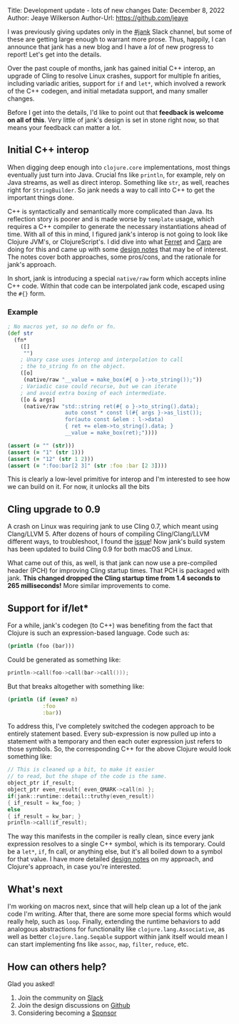 Title: Development update - lots of new changes
Date: December 8, 2022
Author: Jeaye Wilkerson
Author-Url: https://github.com/jeaye


I was previously giving updates only in the
[#jank](https://clojurians.slack.com/archives/C03SRH97FDK) Slack channel, but
some of these are getting large enough to warrant more prose. Thus, happily, I
can announce that jank has a new blog and I have a _lot_ of new progress to
report! Let's get into the details.

Over the past couple of months, jank has gained initial C++ interop, an upgrade
of Cling to resolve Linux crashes, support for multiple fn arities, including
variadic arities, support for `if` and `let*`, which involved a rework of the
C++ codegen, and initial metadata support, and many smaller changes.

Before I get into the details, I'd like to point out that
**feedback is welcome on all of this**.
Very little of jank's design is set in stone right now, so that means your
feedback can matter a lot.

## Initial C++ interop
When digging deep enough into `clojure.core` implementations, most things
eventually just turn into Java. Crucial fns like `println`, for example, rely on
Java streams, as well as direct interop. Something like `str`, as well, reaches
right for `StringBuilder`. So jank needs a way to call into C++ to get the
important things done.

C++ is syntactically and semantically more complicated than Java. Its reflection
story is poorer and is made worse by `template` usage, which requires a C++
compiler to generate the necessary instantiations ahead of time. With all of
this in mind, I figured jank's interop is not going to look like Clojure JVM's,
or ClojureScript's. I did dive into what
[Ferret](https://ferret-lang.org/#outline-container-sec-4) and
[Carp](https://github.com/carp-lang/Carp/blob/master/docs/CInterop.md) are doing
for this and came up with some [design notes](https://github.com/jank-lang/jank/blob/main/DESIGN.md#interop)
that may be of interest. The notes cover both approaches, some pros/cons, and
the rationale for jank's approach.

In short, jank is introducing a special `native/raw` form which accepts inline
C++ code. Within that code can be interpolated jank code, escaped using the `#{}` form.

### Example
```clojure
; No macros yet, so no defn or fn.
(def str
  (fn*
    ([]
     "")
    ; Unary case uses interop and interpolation to call
    ; the to_string fn on the object.
    ([o]
     (native/raw "__value = make_box(#{ o }->to_string());"))
    ; Variadic case could recurse, but we can iterate
    ; and avoid extra boxing of each intermediate.
    ([o & args]
     (native/raw "std::string ret(#{ o }->to_string().data);
                  auto const * const l(#{ args }->as_list());
                  for(auto const &elem : l->data)
                  { ret += elem->to_string().data; }
                  __value = make_box(ret);"))))

(assert (= "" (str)))
(assert (= "1" (str 1)))
(assert (= "12" (str 1 2)))
(assert (= ":foo:bar[2 3]" (str :foo :bar [2 3])))
```

This is clearly a low-level primitive for interop and I'm interested to see how
we can build on it. For now, it unlocks all the bits

## Cling upgrade to 0.9
A crash on Linux was requiring jank to use Cling 0.7, which meant using
Clang/LLVM 5. After dozens of hours of compiling Cling/Clang/LLVM different
ways, to troubleshoot, I found the [issue](https://github.com/root-project/cling/issues/470)!
Now jank's build system has been updated to build Cling 0.9 for both macOS and Linux.

What came out of this, as well, is that jank can now use a pre-compiled header
(PCH) for improving Cling startup times. That PCH is packaged with jank.
**This changed dropped the Cling startup time from 1.4 seconds to 265 milliseconds!**
More
similar improvements to come.

## Support for if/let*
For a while, jank's codegen (to C++) was benefiting from the fact that Clojure
is such an expression-based language. Code such as:

```clojure
(println (foo (bar)))
```

Could be generated as something like:

```cpp
println->call(foo->call(bar->call()));
```

But that breaks altogether with something like:

```clojure
(println (if (even? n)
           :foo
           :bar))
```

To address this, I've completely switched the codegen approach to be entirely
statement based. Every sub-expression is now pulled up into a statement with a
temporary and then each outer expression just refers to those symbols. So, the
corresponding C++ for the above Clojure would look something like:

```cpp
// This is cleaned up a bit, to make it easier
// to read, but the shape of the code is the same.
object_ptr if_result;
object_ptr even_result{ even_QMARK->call(n) };
if(jank::runtime::detail::truthy(even_result))
{ if_result = kw_foo; }
else
{ if_result = kw_bar; }
println->call(if_result);
```

The way this manifests in the compiler is really clean, since every jank
expression resolves to a single C++ symbol, which is its temporary. Could be a
`let*`, `if`, fn call, or anything else, but it's all boiled down to a symbol
for that value. I have more detailed [design notes](https://github.com/jank-lang/jank/blob/main/DESIGN.md#codegen)
on my approach, and Clojure's approach, in case you're interested.

## What's next
I'm working on macros next, since that will help clean up a lot of the jank code
I'm writing. After that, there are some more special forms which would really
help, such as `loop`. Finally, extending the runtime behaviors to add
analogous abstractions for functionality like `clojure.lang.Associative`, as well as better
`clojure.lang.Seqable` support within jank itself would mean I can start
implementing fns like `assoc`, `map`, `filter`, `reduce`, etc.

## How can others help?
Glad you asked!

1. Join the community on [Slack](https://clojurians.slack.com/archives/C03SRH97FDK)
2. Join the design discussions on [Github](https://github.com/jank-lang/jank/discussions)
3. Considering becoming a [Sponsor](https://github.com/sponsors/jeaye)

